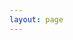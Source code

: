 ```yaml
---
layout: page
---
```


<script setup>
    import { onMounted } from 'vue';
    import { data } from '../stories/config.data.js';
    import { withBase } from 'vitepress';
    if(!customElements.get('eox-map')) import("@eox/map")
    if(!customElements.get('eox-jsonform')) import("@eox/jsonform");

    let storyid, storyurl;
    if (typeof window !== 'undefined' && 'URLSearchParams' in window) {
        const searchParams = new URLSearchParams(window.location.search);
        storyid = searchParams.get('storyid');
        if (storyid && storyid in data) {
            storyurl = data[storyid].file;
        }
    }

</script>

<eox-storytelling 
    v-if="storyurl" 
    :markdown-url="withBase(storyurl)"
    style="overflow-y: auto; height: calc(100vh - 64px)">
</eox-storytelling>
